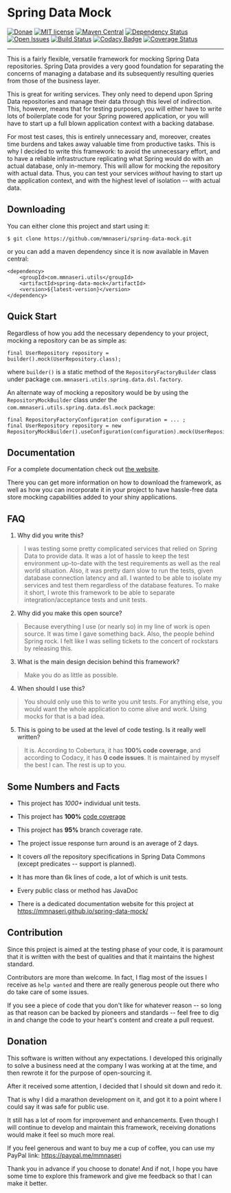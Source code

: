 
# Spring Data Mock

[![Donae](https://img.shields.io/badge/paypal-donate-yellow.svg)](https://paypal.me/mmnaseri)
[![MIT license](http://img.shields.io/badge/license-MIT-brightgreen.svg)](http://opensource.org/licenses/MIT)
[![Maven Central](https://maven-badges.herokuapp.com/maven-central/com.mmnaseri.utils/spring-data-mock/badge.svg)](https://maven-badges.herokuapp.com/maven-central/com.mmnaseri.utils/spring-data-mock)
[![Dependency Status](https://www.versioneye.com/user/projects/5709ee7dfcd19a00415b101a/badge.svg?style=flat)](https://www.versioneye.com/user/projects/5709ee7dfcd19a00415b101a)
[![Open Issues](https://badge.waffle.io/mmnaseri/spring-data-mock.svg?label=ready&title=issues)](http://waffle.io/mmnaseri/spring-data-mock)
[![Build Status](https://travis-ci.org/mmnaseri/spring-data-mock.svg?branch=master)](https://travis-ci.org/mmnaseri/spring-data-mock)
[![Codacy Badge](https://api.codacy.com/project/badge/grade/ad9f174fa0654a2b8c925b86973f272d)](https://www.codacy.com/app/mmnaseri/spring-data-mock)
[![Coverage Status](https://coveralls.io/repos/github/mmnaseri/spring-data-mock/badge.svg?branch=master)](https://coveralls.io/github/mmnaseri/spring-data-mock?branch=master)

-----------


This is a fairly flexible, versatile framework for mocking Spring Data repositories. Spring Data provides a very good
foundation for separating the concerns of managing a database and its subsequently resulting queries from those of the
business layer.

This is great for writing services. They only need to depend upon Spring Data repositories and manage their data through
this level of indirection. This, however, means that for testing purposes, you will either have to write lots of boilerplate
code for your Spring powered application, or you will have to start up a full blown application context with a backing
database.

For most test cases, this is entirely unnecessary and, moreover, creates time burdens and takes away valuable time from
productive tasks. This is why I decided to write this framework: to avoid the unnecessary effort, and to have a reliable
infrastructure replicating what Spring would do with an actual database, only in-memory. This will allow for mocking the
repository with actual data. Thus, you can test your services *without* having to start up the application context, and
with the highest level of isolation -- with actual data.

## Downloading

You can either clone this project and start using it:

    $ git clone https://github.com/mmnaseri/spring-data-mock.git

or you can add a maven dependency since it is now available in Maven central:

    <dependency>
        <groupId>com.mmnaseri.utils</groupId>
        <artifactId>spring-data-mock</artifactId>
        <version>${latest-version}</version>
    </dependency>

## Quick Start

Regardless of how you add the necessary dependency to your project, mocking a repository can be as simple as:

    final UserRepository repository = builder().mock(UserRepository.class);
    
where `builder()` is a static method of the `RepositoryFactoryBuilder` class under package `com.mmnaseri.utils.spring.data.dsl.factory`.

An alternate way of mocking a repository would be by using the `RepositoryMockBuilder` class under the `com.mmnaseri.utils.spring.data.dsl.mock`
package:

    final RepositoryFactoryConfiguration configuration = ... ;
    final UserRepository repository = new RepositoryMockBuilder().useConfiguration(configuration).mock(UserRepository.class);
    
Documentation
-------------

For a complete documentation check out [the website](https://mmnaseri.github.io/spring-data-mock).

There you can get more information on how to download the framework, as well as how you can
incorporate it in your project to have hassle-free data store mocking capabilities added to
your shiny applications.

FAQ
-------------

  1. Why did you write this?

  > I was testing some pretty complicated services that relied on Spring Data to provide data. It was a lot of
  hassle to keep the test environment up-to-date with the test requirements as well as the real world situation.
  Also, it was pretty darn slow to run the tests, given database connection latency and all. I wanted to be able
  to isolate my services and test them regardless of the database features. To make it short, I wrote this
  framework to be able to separate integration/acceptance tests and unit tests.

  2. Why did you make this open source?

  > Because everything I use (or nearly so) in my line of work is open source. It was time I gave something back.
  Also, the people behind Spring rock. I felt like I was selling tickets to the concert of rockstars by releasing
  this.

  3. What is the main design decision behind this framework?

  > Make you do as little as possible.

  4. When should I use this?

  > You should only use this to write you *unit* tests. For anything else, you would want the whole application to
  come alive and work. Using mocks for that is a bad idea.

  5. This is going to be used at the level of code testing. Is it really well written?

  > It is. According to Cobertura, it has **100% code coverage**, and according to Codacy, it has **0 code issues**.
  It is maintained by myself the best I can. The rest is up to you.

Some Numbers and Facts
----------------------

  * This project has *1000+* individual unit tests.

  * This project has **100%** [code coverage](https://coveralls.io/github/mmnaseri/spring-data-mock)

  * This project has **95%** branch coverage rate.

  * The project issue response turn around is an average of 2 days.

  * It covers *all* the repository specifications in Spring Data Commons (except predicates -- support is planned).

  * It has more than 6k lines of code, a lot of which is unit tests.

  * Every public class or method has JavaDoc

  * There is a dedicated documentation website for this project at https://mmnaseri.github.io/spring-data-mock/

Contribution
------------

Since this project is aimed at the testing phase of your code, it is paramount that it is written with the best of
qualities and that it maintains the highest standard.

Contributors are more than welcome. In fact, I flag most of the issues I receive as `help wanted` and
there are really generous people out there who do take care of some issues.

If you see a piece of code that you don't like for whatever reason -- so long as that reason can be backed
by pioneers and standards -- feel free to dig in and change the code to your heart's content and create a
pull request.

Donation
--------

This software is written without any expectations. I developed this originally to solve a business need at
the company I was working at at the time, and then rewrote it for the purpose of open-sourcing it.

After it received some attention, I decided that I should sit down and redo it.

That is why I did a marathon development on it, and got it to a point where I could say it was safe for
public use.

It still has a lot of room for improvement and enhancements. Even though I will continue to develop and
maintain this framework, receiving donations would make it feel so much more real.

If you feel generous and want to buy me a cup of coffee, you can use my PayPal link: https://paypal.me/mmnaseri

Thank you in advance if you choose to donate! And if not, I hope you have some time to explore this framework
and give me feedback so that I can make it better.

